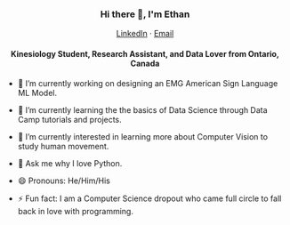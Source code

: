 <p align="center">
  <h3 align="center">Hi there 👋, I'm Ethan</h3>
</p>
<p align="center">
    <a href="https://www.linkedin.com/in/ethanbrownfitness/">LinkedIn</a>
    ·
    <a href="mailto:ebrown23@guelphhumber.ca">Email</a>
</p>
<p align="center">
  <h4 align="center">Kinesiology Student, Research Assistant, and Data Lover from Ontario, Canada</h4>
</p>



- 🔭 I’m currently working on designing an EMG American Sign Language ML Model.

- 🌱 I’m currently learning the the basics of Data Science through Data Camp tutorials and projects.

- 🤔 I’m currently interested in learning more about Computer Vision to study human movement.

- 💬 Ask me why I love Python.

- 😄 Pronouns: He/Him/His

- ⚡ Fun fact: I am a Computer Science dropout who came full circle to fall back in love with programming.
